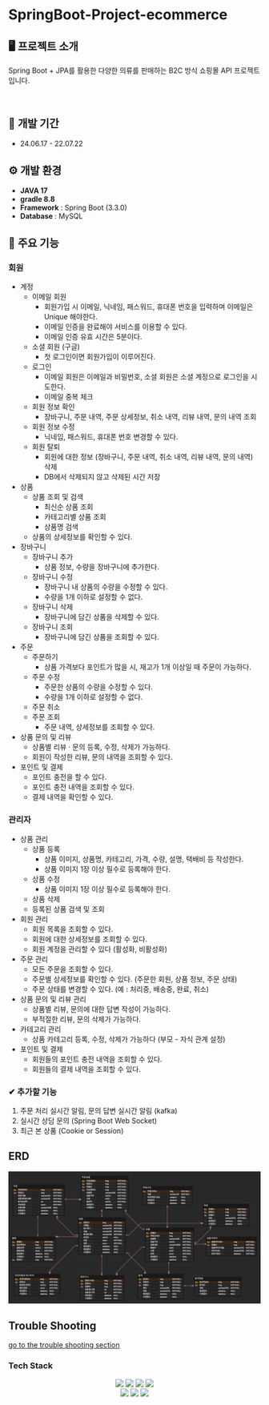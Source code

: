 # SpringBoot-Project-ecommerce


## 🖥️ 프로젝트 소개
Spring Boot + JPA를 활용한 다양한 의류를 판매하는 B2C 방식 쇼핑몰 API 프로젝트입니다. <br>

<br>

## 📆 개발 기간
* 24.06.17 - 22.07.22

## ⚙️ 개발 환경
- **JAVA 17**
- **gradle 8.8**
- **Framework** : Spring Boot (3.3.0)
- **Database** : MySQL

## 📌 주요 기능

### 회원
- 계정
  - 이메일 회원
    - 회원가입 시 이메일, 닉네임, 패스워드, 휴대폰 번호을 입력하며 이메일은 Unique 해야한다.
    - 이메일 인증을 완료해야 서비스를 이용할 수 있다.
    - 이메일 인증 유효 시간은 5분이다.
  - 소셜 회원 (구글)
    - 첫 로그인이면 회원가입이 이루어진다.
  - 로그인
    - 이메일 회원은 이메일과 비밀번호, 소셜 회원은 소셜 계정으로 로그인을 시도한다.
    - 이메일 중복 체크
  - 회원 정보 확인
    - 장바구니, 주문 내역, 주문 상세정보, 취소 내역, 리뷰 내역, 문의 내역 조회
  - 회원 정보 수정
    - 닉네임, 패스워드, 휴대폰 번호 변경할 수 있다.
  - 회원 탈퇴
    - 회원에 대한 정보 (장바구니, 주문 내역, 취소 내역, 리뷰 내역, 문의 내역) 삭제
    - DB에서 삭제되지 않고 삭제된 시간 저장
- 상품
  - 상품 조회 및 검색
    - 최신순 상품 조회
    - 카테고리별 상품 조회
    - 상품명 검색
  - 상품의 상세정보를 확인할 수 있다.
- 장바구니
  - 장바구니 추가
    - 상품 정보, 수량을 장바구니에 추가한다.
  - 장바구니 수정
    - 장바구니 내 상품의 수량을 수정할 수 있다.
    - 수량을 1개 이하로 설정할 수 없다.
  - 장바구니 삭제
    - 장바구니에 담긴 상품을 삭제할 수 있다.
  - 장바구니 조회
    - 장바구니에 담긴 상품을 조회할 수 있다.
- 주문
  - 주문하기
    - 상품 가격보다 포인트가 많을 시, 재고가 1개 이상일 때 주문이 가능하다.
  - 주문 수정
    - 주문한 상품의 수량을 수정할 수 있다.
    - 수량을 1개 이하로 설정할 수 없다.
  - 주문 취소
  - 주문 조회
    - 주문 내역, 상세정보를 조회할 수 있다.
- 상품 문의 및 리뷰
  - 상품별 리뷰 · 문의 등록, 수정, 삭제가 가능하다.
  - 회원이 작성한 리뷰, 문의 내역을 조회할 수 있다.
- 포인트 및 결제
  - 포인트 충전을 할 수 있다.
  - 포인트 충전 내역을 조회할 수 있다.
  - 결제 내역을 확인할 수 있다.
### 관리자
- 상품 관리
  - 상품 등록
    - 상품 이미지, 상품명, 카테고리, 가격, 수량, 설명, 택배비 등 작성한다.
    - 상품 이미지 1장 이상 필수로 등록해야 한다.
  - 상품 수정
    - 상품 이미지 1장 이상 필수로 등록해야 한다.
  - 상품 삭제
  - 등록된 상품 검색 및 조회
- 회원 관리
  - 회원 목록을 조회할 수 있다.
  - 회원에 대한 상세정보를 조회할 수 있다.
  - 회원 계정을 관리할 수 있다 (활성화, 비활성화)
- 주문 관리
  - 모든 주문을 조회할 수 있다.
  - 주문별 상세정보를 확인할 수 있다. (주문한 회원, 상품 정보, 주문 상태)
  - 주문 상태를 변경할 수 있다. (예 : 처리중, 배송중, 완료, 취소)
- 상품 문의 및 리뷰 관리
  - 상품별 리뷰, 문의에 대한 답변 작성이 가능하다.
  - 부적절한 리뷰, 문의 삭제가 가능하다.
- 카테고리 관리
  - 상품 카테고리 등록, 수정, 삭제가 가능하다 (부모 - 자식 관계 설정)
- 포인트 및 결제
  - 회원들의 포인트 충전 내역을 조회할 수 있다.
  - 회원들의 결제 내역을 조회할 수 있다.


### ✔ 추가할 기능
1. 주문 처리 실시간 알림, 문의 답변 실시간 알림 (kafka)
2. 실시간 상담 문의 (Spring Boot Web Socket)
3. 최근 본 상품 (Cookie or Session)

## ERD
![ERD](doc/img/erd.png)

## Trouble Shooting
[go to the trouble shooting section](TROUBLE_SHOOTING.md)

### Tech Stack
<div align=center> 
  <img src="https://img.shields.io/badge/java-007396?style=for-the-badge&logo=java&logoColor=white"> 
  <img src="https://img.shields.io/badge/spring-6DB33F?style=for-the-badge&logo=spring&logoColor=white"> 
  <img src="https://img.shields.io/badge/mysql-4479A1?style=for-the-badge&logo=mysql&logoColor=white"> 
  <img src="https://img.shields.io/badge/git-F05032?style=for-the-badge&logo=git&logoColor=white">
  <br>
  <img src="https://img.shields.io/badge/redis-FF4438?style=for-the-badge&logo=redis&logoColor=white">
  <img src="https://img.shields.io/badge/amazons3-569A31?style=for-the-badge&logo=amazons3&logoColor=white">
  <img src="https://img.shields.io/badge/docker-2496ED?style=for-the-badge&logo=docker&logoColor=white">
</div>